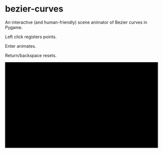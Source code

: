 # bezier-curves
An interactive (and human-friendly) scene animator of Bezier curves in Pygame.

Left click registers points.

Enter animates.

Return/backspace resets.

![A rainbow curve is made from multiple points](https://github.com/bneils/bezier-curves/blob/master/example.gif)
